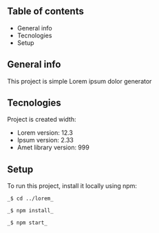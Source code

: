 ## Table of contents

* General info
* Tecnologies
* Setup

## General info
This project is simple Lorem ipsum dolor generator

## Tecnologies
Project is created width:

* Lorem version: 12.3
* Ipsum version: 2.33
* Amet library version: 999 

## Setup
To run this project, install it locally using npm:
~~~
_$ cd ../lorem_
~~~
~~~
_$ npm install_ 
~~~
~~~
_$ npm start_
~~~
